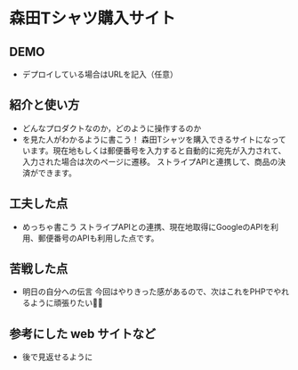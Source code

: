 # 森田Tシャツ購入サイト

## DEMO

  - デプロイしている場合はURLを記入（任意）

## 紹介と使い方

  - どんなプロダクトなのか，どのように操作するのか
  - を見た人がわかるように書こう！
    森田Tシャツを購入できるサイトになっています。現在地もしくは郵便番号を入力すると自動的に宛先が入力されて、入力された場合は次のページに遷移。
    ストライプAPIと連携して、商品の決済ができます。

## 工夫した点

  - めっちゃ書こう
    ストライプAPIとの連携、現在地取得にGoogleのAPIを利用、郵便番号のAPIも利用した点です。

## 苦戦した点

  - 明日の自分への伝言
    今回はやりきった感があるので、次はこれをPHPでやれるように頑張りたい💪🏻

## 参考にした web サイトなど

  - 後で見返せるように